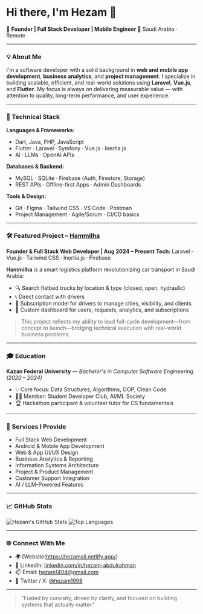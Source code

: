 # Hi there, I'm Hezam 👋

🚀 **Founder | Full Stack Developer | Mobile Engineer**
📍 Saudi Arabia · Remote

---

### 💡 About Me

I'm a software developer with a solid background in **web and mobile app development**, **business analytics**, and **project management**. I specialize in building scalable, efficient, and real-world solutions using **Laravel**, **Vue.js**, and **Flutter**. My focus is always on delivering measurable value — with attention to quality, long-term performance, and user experience.

---

### 🧠 Technical Stack

**Languages & Frameworks:**

* Dart, Java, PHP, JavaScript
* Flutter · Laravel · Symfony · Vue.js · Inertia.js
* AI · LLMs · OpenAI APIs

**Databases & Backend:**

* MySQL · SQLite · Firebase (Auth, Firestore, Storage)
* REST APIs · Offline-first Apps · Admin Dashboards

**Tools & Design:**

* Git · Figma · Tailwind CSS · VS Code · Postman
* Project Management · Agile/Scrum · CI/CD basics

---

### 🛠️ Featured Project – [**Hammilha**](https://hammilha.com)

**Founder & Full Stack Web Developer | Aug 2024 – Present**
**Tech:** Laravel · Vue.js · Tailwind CSS · Inertia.js · Firebase

**Hammilha** is a smart logistics platform revolutionizing car transport in Saudi Arabia:

* 🔍 Search flatbed trucks by location & type (closed, open, hydraulic)
* 📞 Direct contact with drivers
* 🚚 Subscription model for drivers to manage cities, visibility, and clients
* 🧠 Custom dashboard for users, requests, analytics, and subscriptions

> This project reflects my ability to lead full-cycle development—from concept to launch—bridging technical execution with real-world business problems.

---

### 🎓 Education

**Kazan Federal University** — *Bachelor's in Computer Software Engineering (2020 – 2024)*

* 💡 Core focus: Data Structures, Algorithms, OOP, Clean Code
* 👨‍💻 Member: Student Developer Club, AI/ML Society
* 🏆 Hackathon participant & volunteer tutor for CS fundamentals

---

### 🚀 Services I Provide

* Full Stack Web Development
* Android & Mobile App Development
* Web & App UI/UX Design
* Business Analytics & Reporting
* Information Systems Architecture
* Project & Product Management
* Customer Support Integration
* AI / LLM-Powered Features

---

### 📈 GitHub Stats

![Hezam's GitHub Stats](https://github-readme-stats.vercel.app/api?username=hezam17\&show_icons=true\&theme=tokyonight)
![Top Languages](https://github-readme-stats.vercel.app/api/top-langs/?username=hezam17\&layout=compact\&theme=tokyonight)

---

### 🌐 Connect With Me

* 🌍 [Website(https://hezamali.netlify.app/)
* 💼 LinkedIn: [linkedin.com/in/hezam-abdulrahman](#)
* 📫 Email: [hezam1404@gmail.com](mailto:hezam1404@gmail.com)
* 🧠 Twitter / X: [@hezam1998](#)

---

> "Fueled by curiosity, driven by clarity, and focused on building systems that actually matter."

<!-- Optionally, add visitor count -->

<!-- ![Profile Views](https://komarev.com/ghpvc/?username=hezam17&color=blue) -->
